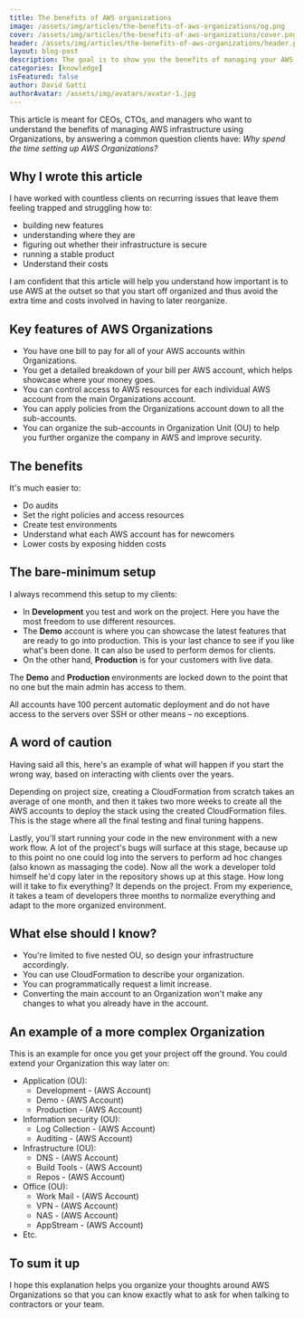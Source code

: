 ```yaml
---
title: The benefits of AWS organizations
image: /assets/img/articles/the-benefits-of-aws-organizations/og.png
cover: /assets/img/articles/the-benefits-of-aws-organizations/cover.png
header: /assets/img/articles/the-benefits-of-aws-organizations/header.png
layout: blog-post
description: The goal is to show you the benefits of managing your AWS infrastructure using Organizations.
categories: [knowledge]
isFeatured: false
author: David Gatti
authorAvatar: /assets/img/avatars/avatar-1.jpg
---
```


This article is meant for CEOs, CTOs, and managers who want to understand the benefits of managing AWS infrastructure using Organizations, by answering a common question clients have: *Why spend the time setting up AWS Organizations?* 

## Why I wrote this article

I have worked with countless clients on recurring issues that leave them feeling trapped and struggling how to:

- building new features
- understanding where they are
- figuring out whether their infrastructure is secure
- running a stable product
- Understand their costs

I am confident that this article will help you understand how important is to use AWS at the outset so that you start off organized and thus avoid the extra time and costs involved in having to later reorganize.

## Key features of AWS Organizations

- You have one bill to pay for all of your AWS accounts within Organizations.
- You get a detailed breakdown of your bill per AWS account, which helps showcase where your money goes.
- You can control access to AWS resources for each individual AWS account from the main Organizations account.
- You can apply policies from the Organizations account down to all the sub-accounts.
- You can organize the sub-accounts in Organization Unit (OU) to help you further organize the company in AWS and improve security.

## The benefits

It's much easier to:

- Do audits
- Set the right policies and access resources
- Create test environments
- Understand what each AWS account has for newcomers
- Lower costs by exposing hidden costs

## The bare-minimum setup

I always recommend this setup to my clients:

- In **Development** you test and work on the project. Here you have the most freedom to use different resources.
- The **Demo** account is where you can showcase the latest features that are ready to go into production. This is your last chance to see if you like what's been done. It can also be used to perform demos for clients.
- On the other hand, **Production** is for your customers with live data.

The **Demo** and **Production** environments are locked down to the point that no one but the main admin has access to them. 

All accounts have 100 percent automatic deployment and do not have access to the servers over SSH or other means – no exceptions. 

## A word of caution

Having said all this, here's an example of what will happen if you start the wrong way, based on interacting with clients over the years.

Depending on project size, creating a CloudFormation from scratch takes an average of one month, and then it takes two more weeks to create all the AWS accounts to deploy the stack using the created CloudFormation files. This is the stage where all the final testing and final tuning happens.

Lastly, you'll start running your code in the new environment with a new work flow. A lot of the project's bugs will surface at this stage, because up to this point no one could log into the servers to perform ad hoc changes (also known as massaging the code). Now all the work a developer told himself he'd copy later in the repository shows up at this stage. How long will it take to fix everything? It depends on the project. From my experience, it takes a team of developers three months to normalize everything and adapt to the more organized environment.

## What else should I know?

- You're limited to five nested OU, so design your infrastructure accordingly.
- You can use CloudFormation to describe your organization.
- You can programmatically request a limit increase.
- Converting the main account to an Organization won't make any changes to what you already have in the account.

## An example of a more complex Organization

This is an example for once you get your project off the ground. You could extend your Organization this way later on:

- Application (OU):
    - Development - (AWS Account)
    - Demo - (AWS Account)
    - Production - (AWS Account)
- Information security (OU):
    - Log Collection - (AWS Account)
    - Auditing - (AWS Account)
- Infrastructure (OU):
    - DNS - (AWS Account)
    - Build Tools - (AWS Account)
    - Repos - (AWS Account)
- Office (OU):
    - Work Mail - (AWS Account)
    - VPN - (AWS Account)
    - NAS - (AWS Account)
    - AppStream - (AWS Account)
- Etc.

## To sum it up

I hope this explanation helps you organize your thoughts around AWS Organizations so that you can know exactly what to ask for when talking to contractors or your team.
